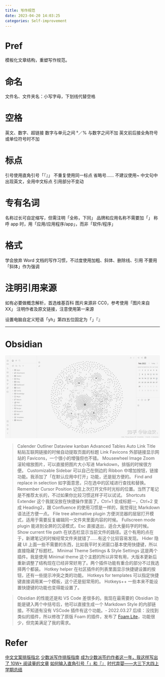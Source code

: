 ```yaml
---
title: 写作规范
date: 2023-04-20 14:03:25
categories: Self-improvement
---
```


# Pref

模板化文章结构，重塑写作规范。

# 命名

文件名、文件夹名：小写字母，下划线代替空格

# 空格

英文、数字、超链接
数字与单元之间
°／% 与数字之间不加
英文前后接全角符号或单位符号时不加

# 标点

引号使用直角引号「『』」
不重复使用同一标点
省略号……
不建议使用~
中文句中出现英文，全用中文标点
引用部分不变动

# 专有名词

名称过长可自定缩写，但需注明「全称，下同」
品牌和应用名称不需要加「」
称呼 app 时，用「应用/应用程序/app」，而非「软件/程序」

# 格式

学会放弃 Word 文档的写作习惯，不过度使用加粗、斜体、删除线、引用
不要用「斜体」作为强调

# 注明引用来源

如有必要做概念解析，首选维基百科
图片来源非 CC0，参考使用「图片来自 XX」
注明作者及原文链接，注意使用第一来源

设置电脑自定义短语「yh」第四五位固定为「」『』



---

# Obsidian

![](/images/obsidian.jpg)

> Calender
> Outliner
> Dataview
> kanban
> Advanced Tables
> Auto Link Title
> 粘贴互联网链接的时候自动提取页面的标题
> Link Favicons
> 外部链接显示网站的 Favicons，一个很小的增强但也不错。
> Mousewheel Image Zoom
> 滚轮缩放图片，可以直接把图片大小写进 Markdown，排版的时候很方便。
> Customizable Sidebar
> 可以自己在侧边的 Ribbon 中增加按钮，链接功能。我添加了「在默认应用中打开」功能，还是挺方便的。
> Find and replace in selection
> 如字面意思，只在选中的区域进行查找和替换。
> Remember Cursor Position
> 记住上次打开文件时光标的位置。当然了笔记是不推荐太长的，不过如果你比较习惯这样子可以试试。
> Shortcuts Extender
> 这个我就没放在快捷操作里面了，Ctrl+1 变成标题一，Ctrl+2 变成 Heading2，跟 Confluence 的使用习惯是一样的，我觉得比 Markdown 语法还方便一点。
> File tree alternative plugin
> 方便浏览器的层层打开模式，适用于需要反复编辑同一文件夹里面内容的时候。
> Fullscreen mode plugin
> 能进到全屏的沉浸模式，Esc 直接退出，适合大量码字的时候。
> Show current file path
> 在状态栏显示当前文件的路径。这个有用的点在于，新建笔记的时候经常文件夹就错了……有这个比较容易发现。
> Hider
> 隐藏 UI 上面一些不需要的东西，比如我平时关闭窗口基本使用快捷键，所以直接隐藏了标题栏。
> Minimal Theme Settings & Style Settings
> 这是两个插件。我是使用 Minimal theme 这个主题的所以非常有用，大版本更新后重新调整了结构现在已经非常好用了。两个插件功能有重合的部分不过我选择两个都装。
> Hotkey helper
> 在社区插件的列表里面显示快捷键设置的按钮，还有一些提示冲突之类的功能。
> Hotkeys for templates
> 可以指定快捷键直接调用某一个模板，这个还是挺常用的。
> Hotkeys++
> 一些本来不能设置快捷键的功能也变得能设置了。

> Obsidian 的性能还是和 VS Code 差很多的。我现在最需要的 Obsidian 功能是键入两个中括号后，他可以直接生成一个 Markdown Style 的内部链接。不知道有没有 VSCode 插件有这个功能。- 2022.03.27 后续：没找到类似的插件，所以修改了原版 Foam 的插件，发布了 [Foam Lite](https://marketplace.visualstudio.com/items?itemName=theowenyoung.foam-lite-vscode)，功能很少，但完美满足了我的需求。

# Refer

[中文文案排版指北](https://github.com/sparanoid/chinese-copywriting-guidelines)
[少数派写作排版指南](https://sspai.com/post/37815)
[成为少数派签约作者这一年，我这样写出了 10W+ 阅读量的文章](https://zhuanlan.zhihu.com/p/34268524)
[如何输入直角引号「」和『』](https://www.zhihu.com/question/19755746/answer/20974607)
[时代弃婴——大三下大四上学期总结](https://xcbyao.com/2023/02/07/Semester_6_7_summary)
